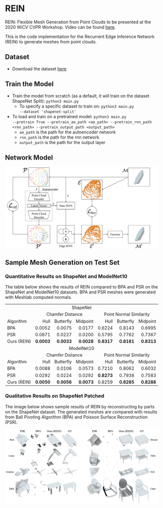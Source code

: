 # REIN
REIN: Flexible Mesh Generation from Point Clouds to be presented at the 2020 WiCV CVPR Workshop. Video can be found [here](https://youtu.be/ksIrWHyS39c).

This is the code implementation for the Recurrent Edge Inference Network (REIN) to generate meshes from point clouds.

## Dataset
- Download the dataset [here](https://drive.google.com/file/d/1DTUWK-Xn9-I4R5_GcehIvcFn2y_YLa7X/view?usp=sharing)


## Train the Model
- Train the model from scratch (as a default, it will train on the dataset ShapeNet Split): <code>python3 main.py</code>
  - To specify a specific dataset to train on: <code>python3 main.py --dataset 'shapenet-split'</code>
- To load and train on a pretrained model: <code>python3 main.py --pretrain True --pretrain_ae_path <ae_path> --pretrain_rnn_path <rnn_path> --pretrain_output_path <output_path></code>
  - <code>ae_path</code> is the path for the autoencoder network
  - <code>rnn_path</code> is the path for the rnn network
  - <code>output_path</code> is the path for the output layer

## Network Model
![network architecture of REIN](https://github.com/rangeldaroya/rein/blob/master/images/network_architecture.png)
## Sample Mesh Generation on Test Set

### Quantitative Results on ShapeNet and ModelNet10
The table below shows the results of REIN compared to BPA and PSR on the ShapeNet and ModelNet10 datasets. BPA and PSR meshes were generated with Meshlab computed normals.

<div id="tab:shapenetmodelnetresults">
<table>
<tbody>
<tr class="even">
<td colspan='7'; style="text-align: center;">ShapeNet</td>
</tr>
<tr class="odd">
<td style="text-align: left;"></td>
<td colspan='3'; style="text-align: center;">Chamfer Distance</td>
<td colspan='3'; style="text-align: center;">Point Normal Similarity</td>
</tr>
<tr class="even">
<td style="text-align: left;">Algorithm</td>
<td style="text-align: right;">Hull</td>
<td style="text-align: right;">Butterfly</td>
<td style="text-align: right;">Midpoint</td>
<td style="text-align: right;">Hull</td>
<td style="text-align: right;">Butterfly</td>
<td style="text-align: right;">Midpoint</td>
</tr>
<tr class="odd">
<td style="text-align: left;">BPA</td>
<td style="text-align: right;">0.0052</td>
<td style="text-align: right;">0.0075</td>
<td style="text-align: right;">0.0177</td>
<td style="text-align: right;">0.6224</td>
<td style="text-align: right;">0.8143</td>
<td style="text-align: right;">0.6995</td>
</tr>
<tr class="even">
<td style="text-align: left;">PSR</td>
<td style="text-align: right;">0.0871</td>
<td style="text-align: right;">0.0227</td>
<td style="text-align: right;">0.0200</td>
<td style="text-align: right;">0.5795</td>
<td style="text-align: right;">0.7762</td>
<td style="text-align: right;">0.7367</td>
</tr>
<tr class="odd">
<td style="text-align: left;">Ours (REIN)</td>
<td style="text-align: right;"><strong>0.0003</strong></td>
<td style="text-align: right;"><strong>0.0033</strong></td>
<td style="text-align: right;"><strong>0.0028</strong></td>
<td style="text-align: right;"><strong>0.8317</strong></td>
<td style="text-align: right;"><strong>0.8181</strong></td>
<td style="text-align: right;"><strong>0.8313</strong></td>
</tr>
<tr></tr>
<tr class="even">
<td colspan='7'; style="text-align: center;">ModelNet10</td>
</tr>
<tr class="odd">
<td style="text-align: left;"></td>
<td colspan='3'; style="text-align: center;">Chamfer Distance</td>
<td colspan='3'; style="text-align: center;">Point Normal Similarity</td>
</tr>
<tr class="even">
<td style="text-align: left;">Algorithm</td>
<td style="text-align: right;">Hull</td>
<td style="text-align: right;">Butterfly</td>
<td style="text-align: right;">Midpoint</td>
<td style="text-align: right;">Hull</td>
<td style="text-align: right;">Butterfly</td>
<td style="text-align: right;">Midpoint</td>
</tr>
<tr class="odd">
<td style="text-align: left;">BPA</td>
<td style="text-align: right;">0.0088</td>
<td style="text-align: right;">0.0106</td>
<td style="text-align: right;">0.0573</td>
<td style="text-align: right;">0.7210</td>
<td style="text-align: right;">0.8062</td>
<td style="text-align: right;">0.6032</td>
</tr>
<tr class="even">
<td style="text-align: left;">PSR</td>
<td style="text-align: right;">0.0292</td>
<td style="text-align: right;">0.0224</td>
<td style="text-align: right;">0.0292</td>
<td style="text-align: right;"><strong>0.8273</strong></td>
<td style="text-align: right;">0.7938</td>
<td style="text-align: right;">0.7583</td>
</tr>
<tr class="odd">
<td style="text-align: left;">Ours (REIN)</td>
<td style="text-align: right;"><strong>0.0050</strong></td>
<td style="text-align: right;"><strong>0.0056</strong></td>
<td style="text-align: right;"><strong>0.0073</strong></td>
<td style="text-align: right;">0.8259</td>
<td style="text-align: right;"><strong>0.8285</strong></td>
<td style="text-align: right;"><strong>0.8288</strong></td>
</tr>
</tbody>
</table>
</div>

### Qualitative Results on ShapeNet Patched

The image below shows sample results of REIN by reconstructing by parts on the ShapeNet dataset. The generated meshes are compared with results from Ball Pivoting Algorithm (BPA) and Poisson Surface Reconstruction (PSR).

![sample results on shapenet patched](https://github.com/rangeldaroya/rein/blob/master/images/patching_blender_shapeNet_results.png)
